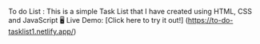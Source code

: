 To do List : 
This is a simple Task List that I have created using HTML, CSS and JavaScript 🖥️ Live Demo: [Click here to try it out!] (https://to-do-tasklist1.netlify.app/)
